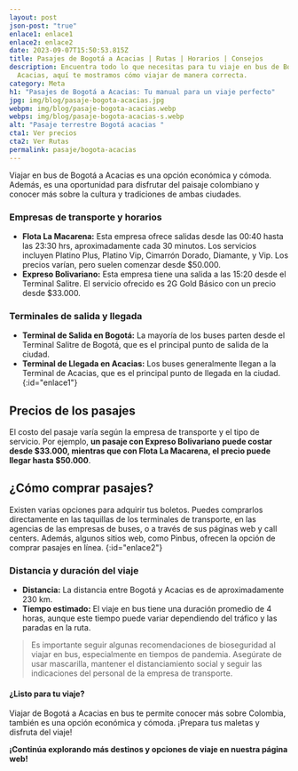 ```yaml
---
layout: post
json-post: "true"
enlace1: enlace1
enlace2: enlace2
date: 2023-09-07T15:50:53.815Z
title: Pasajes de Bogotá a Acacias | Rutas | Horarios | Consejos
description: Encuentra todo lo que necesitas para tu viaje en bus de Bogotá a
  Acacias, aquí te mostramos cómo viajar de manera correcta.
category: Meta
h1: "Pasajes de Bogotá a Acacias: Tu manual para un viaje perfecto"
jpg: img/blog/pasaje-bogota-acacias.jpg
webpm: img/blog/pasaje-bogota-acacias.webp
webps: img/blog/pasaje-bogota-acacias-s.webp
alt: "Pasaje terrestre Bogotá acacias "
cta1: Ver precios
cta2: Ver Rutas
permalink: pasaje/bogota-acacias
---
```

Viajar en bus de Bogotá a Acacias es una opción económica y cómoda. Además, es una oportunidad para disfrutar del paisaje colombiano y conocer más sobre la cultura y tradiciones de ambas ciudades.

### Empresas de transporte y horarios

* **Flota La Macarena:** Esta empresa ofrece salidas desde las 00:40 hasta las 23:30 hrs, aproximadamente cada 30 minutos. Los servicios incluyen Platino Plus, Platino Vip, Cimarrón Dorado, Diamante, y Vip. Los precios varían, pero suelen comenzar desde $50.000.
* **Expreso Bolivariano:** Esta empresa tiene una salida a las 15:20 desde el Terminal Salitre. El servicio ofrecido es 2G Gold Básico con un precio desde $33.000.

### Terminales de salida y llegada

* **Terminal de Salida en Bogotá:** La mayoría de los buses parten desde el Terminal Salitre de Bogotá, que es el principal punto de salida de la ciudad.
* **Terminal de Llegada en Acacias:** Los buses generalmente llegan a la Terminal de Acacias, que es el principal punto de llegada en la ciudad.
  {:id="enlace1"}

## Precios de los pasajes

El costo del pasaje varía según la empresa de transporte y el tipo de servicio. Por ejemplo, **un pasaje con Expreso Bolivariano puede costar desde $33.000, mientras que con Flota La Macarena, el precio puede llegar hasta $50.000**.

## ¿Cómo comprar pasajes?

Existen varias opciones para adquirir tus boletos. Puedes comprarlos directamente en las taquillas de los terminales de transporte, en las agencias de las empresas de buses, o a través de sus páginas web y call centers. Además, algunos sitios web, como Pinbus, ofrecen la opción de comprar pasajes en línea.
{:id="enlace2"}

### Distancia y duración del viaje

* **Distancia:** La distancia entre Bogotá y Acacias es de aproximadamente 230 km.
* **Tiempo estimado:** El viaje en bus tiene una duración promedio de 4 horas, aunque este tiempo puede variar dependiendo del tráfico y las paradas en la ruta.

> Es importante seguir algunas recomendaciones de bioseguridad al viajar en bus, especialmente en tiempos de pandemia. Asegúrate de usar mascarilla, mantener el distanciamiento social y seguir las indicaciones del personal de la empresa de transporte.

#### ¿Listo para tu viaje?

Viajar de Bogotá a Acacias en bus te permite conocer más sobre Colombia, también es una opción económica y cómoda. ¡Prepara tus maletas y disfruta del viaje!

**¡Continúa explorando más destinos y opciones de viaje en nuestra página web!**